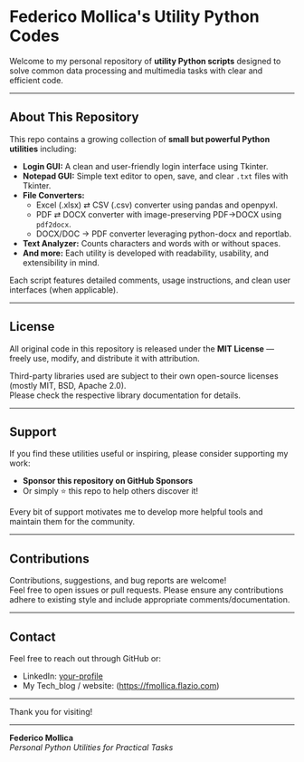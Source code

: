 # Federico Mollica's Utility Python Codes

Welcome to my personal repository of **utility Python scripts** designed to solve common data processing and multimedia tasks with clear and efficient code.

---

## About This Repository

This repo contains a growing collection of **small but powerful Python utilities** including:

- **Login GUI:** A clean and user-friendly login interface using Tkinter.  
- **Notepad GUI:** Simple text editor to open, save, and clear `.txt` files with Tkinter.  
- **File Converters:**  
  - Excel (.xlsx) ⇄ CSV (.csv) converter using pandas and openpyxl.  
  - PDF ⇄ DOCX converter with image-preserving PDF→DOCX using `pdf2docx`.  
  - DOCX/DOC → PDF converter leveraging python-docx and reportlab.    
- **Text Analyzer:** Counts characters and words with or without spaces.  
- **And more:** Each utility is developed with readability, usability, and extensibility in mind.

Each script features detailed comments, usage instructions, and clean user interfaces (when applicable).

---

## License

All original code in this repository is released under the **MIT License** — freely use, modify, and distribute it with attribution.

Third-party libraries used are subject to their own open-source licenses (mostly MIT, BSD, Apache 2.0).  
Please check the respective library documentation for details.

---

## Support

If you find these utilities useful or inspiring, please consider supporting my work:

- **Sponsor this repository on GitHub Sponsors**  
- Or simply ⭐ this repo to help others discover it!

Every bit of support motivates me to develop more helpful tools and maintain them for the community.

---

## Contributions

Contributions, suggestions, and bug reports are welcome!  
Feel free to open issues or pull requests. Please ensure any contributions adhere to existing style and include appropriate comments/documentation.

---

## Contact

Feel free to reach out through GitHub or:

- LinkedIn: [your-profile](https://www.linkedin.com/in/federico-mollica-502214153/)
- My Tech_blog / website: (https://fmollica.flazio.com)

---

Thank you for visiting!

---

**Federico Mollica**  
*Personal Python Utilities for Practical Tasks*
